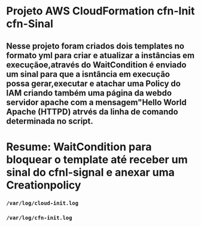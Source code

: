 # Projeto AWS CloudFormation cfn-Init cfn-Sinal

## Nesse projeto foram criados dois templates no formato yml para criar e atualizar a instâncias em execuçãoe,através do WaitCondition é enviado um sinal para que a isntância em execução possa gerar,executar e atachar uma Policy do IAM criando também uma página da webdo servidor apache com a mensagem"Hello World Apache (HTTPD) atrvés da linha de comando determinada no script.

# Resume: WaitCondition para bloquear o template até receber um sinal do cfnl-signal e anexar uma Creationpolicy

### `/var/log/cloud-init.log`
### `/var/log/cfn-init.log`